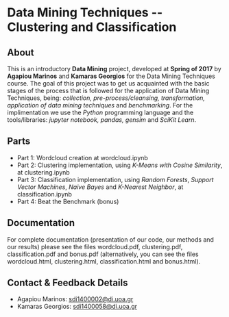 # Data Mining Techniques -- Clustering and Classification

## About

  This is an introductory **Data Mining** project, developed at **Spring of 2017** by
  **Agapiou Marinos** and **Kamaras Georgios** for the Data Mining Techniques course.
  The goal of this project was to get us acquainted with the basic stages of the process that is followed for the application of Data Mining Techniques, being: *collection, pre-process/cleansing, transformation, application of data mining techniques* and *benchmarking*. For the implimentation we use the *Python* programming language and the tools/libraries: *jupyter notebook, pandas, gensim* and *SciKit Learn*.
  
## Parts

* Part 1: Wordcloud creation at wordcloud.ipynb
* Part 2: Clustering implementation, using *K-Means with Cosine Similarity*, at clustering.ipynb
* Part 3: Classification implementation, using *Random Forests*, *Support Vector Machines*, *Naive Bayes* and *K-Nearest Neighbor*, at classification.ipynb
* Part 4: Beat the Benchmark (bonus)

## Documentation

For complete documentation (presentation of our code, our methods and our results) please see the files wordcloud.pdf, clustering.pdf, classification.pdf and bonus.pdf (alternatively, you can see the files wordcloud.html, clustering.html, classification.html and bonus.html).

## Contact & Feedback Details

* Agapiou Marinos: <sdi1400002@di.uoa.gr>
* Kamaras Georgios: <sdi1400058@di.uoa.gr>